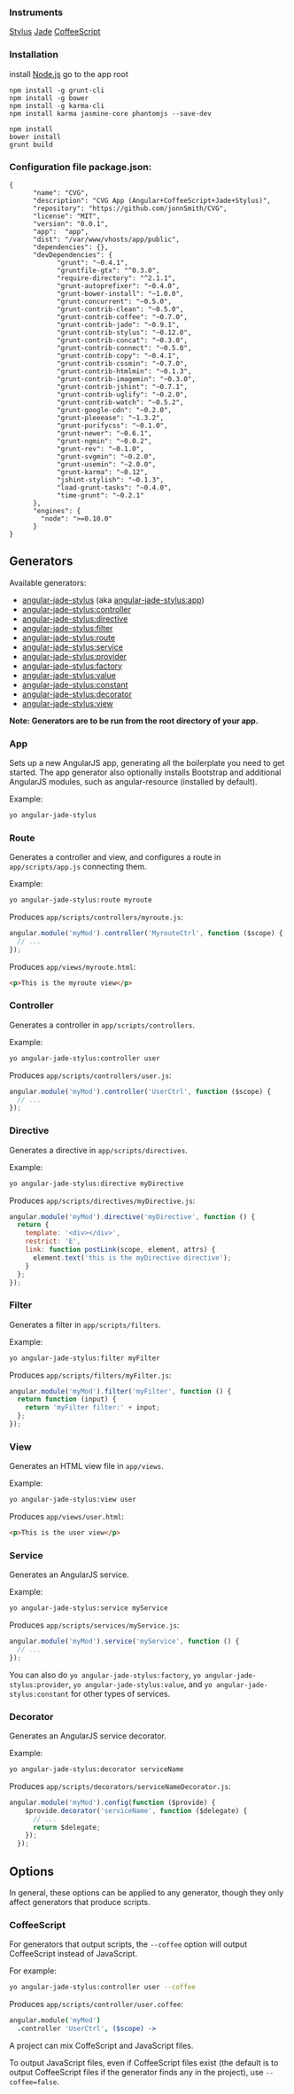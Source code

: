 ### Instruments

[Stylus](http://stylus-lang.com/)
[Jade](http://jade-lang.com/)
[CoffeeScript](http://coffeescript.org/)

### Installation

install [Node.js](https://nodejs.org/en/download/package-manager/)
go to the app root

    npm install -g grunt-cli
    npm install -g bower
    npm install -g karma-cli
    npm install karma jasmine-core phantomjs --save-dev

    npm install
    bower install
    grunt build
    
### Configuration file package.json:


    {
          "name": "CVG",
          "description": "CVG App (Angular+CoffeeScript+Jade+Stylus)",
          "repository": "https://github.com/jonnSmith/CVG",
          "license": "MIT",
          "version": "0.0.1",
          "app":  "app",
          "dist": "/var/www/vhosts/app/public",
          "dependencies": {},
          "devDependencies": {
                "grunt": "~0.4.1",
                "gruntfile-gtx": "^0.3.0",
                "require-directory": "^2.1.1",
                "grunt-autoprefixer": "~0.4.0",
                "grunt-bower-install": "~1.0.0",
                "grunt-concurrent": "~0.5.0",
                "grunt-contrib-clean": "~0.5.0",
                "grunt-contrib-coffee": "~0.7.0",
                "grunt-contrib-jade": "~0.9.1",
                "grunt-contrib-stylus": "~0.12.0",
                "grunt-contrib-concat": "~0.3.0",
                "grunt-contrib-connect": "~0.5.0",
                "grunt-contrib-copy": "~0.4.1",
                "grunt-contrib-cssmin": "~0.7.0",
                "grunt-contrib-htmlmin": "~0.1.3",
                "grunt-contrib-imagemin": "~0.3.0",
                "grunt-contrib-jshint": "~0.7.1",
                "grunt-contrib-uglify": "~0.2.0",
                "grunt-contrib-watch": "~0.5.2",
                "grunt-google-cdn": "~0.2.0",
                "grunt-pleeease": "~1.3.2",
                "grunt-purifycss": "~0.1.0",
                "grunt-newer": "~0.6.1",
                "grunt-ngmin": "~0.0.2",
                "grunt-rev": "~0.1.0",
                "grunt-svgmin": "~0.2.0",
                "grunt-usemin": "~2.0.0",
                "grunt-karma": "~0.12",
                "jshint-stylish": "~0.1.3",
                "load-grunt-tasks": "~0.4.0",
                "time-grunt": "~0.2.1"
          },
          "engines": {
            "node": ">=0.10.0"
          }
    }
    
    
## Generators

Available generators:

* [angular-jade-stylus](#app) (aka [angular-jade-stylus:app](#app))
* [angular-jade-stylus:controller](#controller)
* [angular-jade-stylus:directive](#directive)
* [angular-jade-stylus:filter](#filter)
* [angular-jade-stylus:route](#route)
* [angular-jade-stylus:service](#service)
* [angular-jade-stylus:provider](#service)
* [angular-jade-stylus:factory](#service)
* [angular-jade-stylus:value](#service)
* [angular-jade-stylus:constant](#service)
* [angular-jade-stylus:decorator](#decorator)
* [angular-jade-stylus:view](#view)

**Note: Generators are to be run from the root directory of your app.**

### App
Sets up a new AngularJS app, generating all the boilerplate you need to get started. The app generator also optionally installs Bootstrap and additional AngularJS modules, such as angular-resource (installed by default).

Example:
```bash
yo angular-jade-stylus
```

### Route
Generates a controller and view, and configures a route in `app/scripts/app.js` connecting them.

Example:
```bash
yo angular-jade-stylus:route myroute
```

Produces `app/scripts/controllers/myroute.js`:
```javascript
angular.module('myMod').controller('MyrouteCtrl', function ($scope) {
  // ...
});
```

Produces `app/views/myroute.html`:
```html
<p>This is the myroute view</p>
```

### Controller
Generates a controller in `app/scripts/controllers`.

Example:
```bash
yo angular-jade-stylus:controller user
```

Produces `app/scripts/controllers/user.js`:
```javascript
angular.module('myMod').controller('UserCtrl', function ($scope) {
  // ...
});
```
### Directive
Generates a directive in `app/scripts/directives`.

Example:
```bash
yo angular-jade-stylus:directive myDirective
```

Produces `app/scripts/directives/myDirective.js`:
```javascript
angular.module('myMod').directive('myDirective', function () {
  return {
    template: '<div></div>',
    restrict: 'E',
    link: function postLink(scope, element, attrs) {
      element.text('this is the myDirective directive');
    }
  };
});
```

### Filter
Generates a filter in `app/scripts/filters`.

Example:
```bash
yo angular-jade-stylus:filter myFilter
```

Produces `app/scripts/filters/myFilter.js`:
```javascript
angular.module('myMod').filter('myFilter', function () {
  return function (input) {
    return 'myFilter filter:' + input;
  };
});
```

### View
Generates an HTML view file in `app/views`.

Example:
```bash
yo angular-jade-stylus:view user
```

Produces `app/views/user.html`:
```html
<p>This is the user view</p>
```

### Service
Generates an AngularJS service.

Example:
```bash
yo angular-jade-stylus:service myService
```

Produces `app/scripts/services/myService.js`:
```javascript
angular.module('myMod').service('myService', function () {
  // ...
});
```

You can also do `yo angular-jade-stylus:factory`, `yo angular-jade-stylus:provider`, `yo angular-jade-stylus:value`, and `yo angular-jade-stylus:constant` for other types of services.

### Decorator
Generates an AngularJS service decorator.

Example:
```bash
yo angular-jade-stylus:decorator serviceName
```

Produces `app/scripts/decorators/serviceNameDecorator.js`:
```javascript
angular.module('myMod').config(function ($provide) {
    $provide.decorator('serviceName', function ($delegate) {
      // ...
      return $delegate;
    });
  });
```

## Options
In general, these options can be applied to any generator, though they only affect generators that produce scripts.

### CoffeeScript
For generators that output scripts, the `--coffee` option will output CoffeeScript instead of JavaScript.

For example:
```bash
yo angular-jade-stylus:controller user --coffee
```

Produces `app/scripts/controller/user.coffee`:
```coffeescript
angular.module('myMod')
  .controller 'UserCtrl', ($scope) ->
```

A project can mix CoffeScript and JavaScript files.

To output JavaScript files, even if CoffeeScript files exist (the default is to output CoffeeScript files if the generator finds any in the project), use `--coffee=false`.